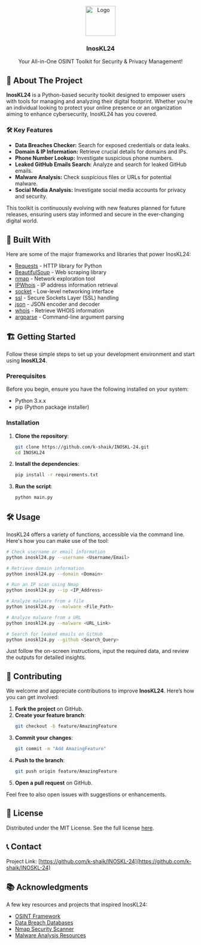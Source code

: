 <br/>
<div align="center">
<a href="https://github.com/ShaanCoding/ReadME-Generator">
<img src="https://drive.google.com/file/d/1DPOlGsjQ8Bam6HxMlTXs8v45iMPmJX7H/view" alt="Logo" width="80" height="80">
</a>
<h3 align="center">InosKL24</h3>
<p align="center">
Your All-in-One OSINT Toolkit for Security & Privacy Management!
</p>
</div>



## 🚀 About The Project

**InosKL24** is a Python-based security toolkit designed to empower users with tools for managing and analyzing their digital footprint. Whether you’re an individual looking to protect your online presence or an organization aiming to enhance cybersecurity, InosKL24 has you covered.

### 🛠️ Key Features
- **Data Breaches Checker:** Search for exposed credentials or data leaks.
- **Domain & IP Information:** Retrieve crucial details for domains and IPs.
- **Phone Number Lookup:** Investigate suspicious phone numbers.
- **Leaked GitHub Emails Search:** Analyze and search for leaked GitHub emails.
- **Malware Analysis:** Check suspicious files or URLs for potential malware.
- **Social Media Analysis:** Investigate social media accounts for privacy and security.

This toolkit is continuously evolving with new features planned for future releases, ensuring users stay informed and secure in the ever-changing digital world.


## 🧰 Built With

Here are some of the major frameworks and libraries that power InosKL24:

- [Requests](https://docs.python-requests.org/en/master/) - HTTP library for Python
- [BeautifulSoup](https://www.crummy.com/software/BeautifulSoup/bs4/doc/) - Web scraping library
- [nmap](https://pypi.org/project/python-nmap/) - Network exploration tool
- [IPWhois](https://ipwhois.readthedocs.io/en/latest/) - IP address information retrieval
- [socket](https://docs.python.org/3/library/socket.html) - Low-level networking interface
- [ssl](https://docs.python.org/3/library/ssl.html) - Secure Sockets Layer (SSL) handling
- [json](https://docs.python.org/3/library/json.html) - JSON encoder and decoder
- [whois](https://pypi.org/project/python-whois/) - Retrieve WHOIS information
- [argparse](https://docs.python.org/3/library/argparse.html) - Command-line argument parsing



## 🏗️ Getting Started

Follow these simple steps to set up your development environment and start using **InosKL24**.

### Prerequisites

Before you begin, ensure you have the following installed on your system:
- Python 3.x.x
- pip (Python package installer)

### Installation

1. **Clone the repository**:
   ```bash
   git clone https://github.com/k-shaik/INOSKL-24.git
   cd INOSKL24
   ```

2. **Install the dependencies**:
   ```bash
   pip install -r requirements.txt
   ```

3. **Run the script**:
   ```bash
   python main.py
   ```



## 🛠️ Usage

InosKL24 offers a variety of functions, accessible via the command line. Here's how you can make use of the tool:

```bash
# Check username or email information
python inoskl24.py --username <Username/Email>

# Retrieve domain information
python inoskl24.py --domain <Domain>

# Run an IP scan using Nmap
python inoskl24.py --ip <IP_Address>

# Analyze malware from a file
python inoskl24.py --malware <File_Path>

# Analyze malware from a URL
python inoskl24.py --malware <URL_Link>

# Search for leaked emails on GitHub
python inoskl24.py --github <Search_Query>
```

Just follow the on-screen instructions, input the required data, and review the outputs for detailed insights.



## 🤝 Contributing

We welcome and appreciate contributions to improve **InosKL24**. Here’s how you can get involved:

1. **Fork the project** on GitHub.
2. **Create your feature branch**:
   ```bash
   git checkout -b feature/AmazingFeature
   ```
3. **Commit your changes**:
   ```bash
   git commit -m "Add AmazingFeature"
   ```
4. **Push to the branch**:
   ```bash
   git push origin feature/AmazingFeature
   ```
5. **Open a pull request** on GitHub.

Feel free to also open issues with suggestions or enhancements.



## 📝 License

Distributed under the MIT License. See the full license [here](https://opensource.org/licenses/MIT).



## 📞 Contact

Project Link: [https://github.com/k-shaik/INOSKL-24](https://github.com/k-shaik/INOSKL-24)



## 📚 Acknowledgments

A few key resources and projects that inspired InosKL24:

- [OSINT Framework](https://osintframework.com/)
- [Data Breach Databases](https://haveibeenpwned.com/)
- [Nmap Security Scanner](https://nmap.org/)
- [Malware Analysis Resources](https://www.malwarebytes.com/)

